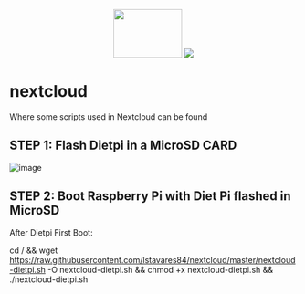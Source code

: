 <p align="center">
  <img src="https://github.com/nextcloud/nextcloudpi/raw/master/ncp-app/img/app.svg" width="120" height="85"style="max-width: 100%;">
  <img src="https://dietpi.com/images/dietpi-logo_240x80.png">
</p>

# nextcloud

Where some scripts used in Nextcloud can be found

## STEP 1: Flash Dietpi in a MicroSD CARD

![image](https://github.com/lstavares84/nextcloud/assets/61010791/93afa86e-04e2-4ce7-9a22-0afddcfd0e37)

## STEP 2: Boot Raspberry Pi with Diet Pi flashed in MicroSD

After Dietpi First Boot:

cd / && wget https://raw.githubusercontent.com/lstavares84/nextcloud/master/nextcloud-dietpi.sh -O nextcloud-dietpi.sh && chmod +x nextcloud-dietpi.sh && ./nextcloud-dietpi.sh
